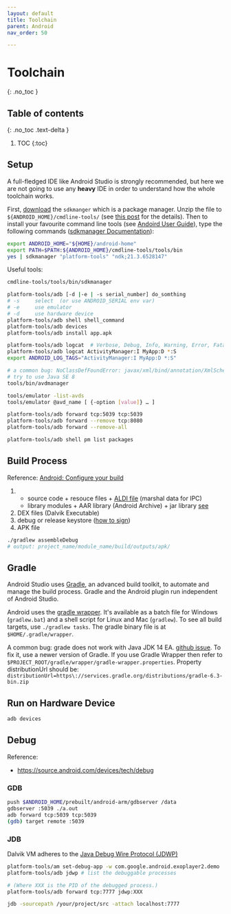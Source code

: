 ```yaml
---
layout: default
title: Toolchain
parent: Android
nav_order: 50

---
```


# Toolchain
{: .no_toc }

## Table of contents
{: .no_toc .text-delta }

1. TOC
{:toc}

## Setup

A full-fledged IDE like Android Studio is strongly recommended, but here we are not going to use any **heavy** IDE in order to understand how the whole toolchain works.

First, [download](https://developer.android.com/studio#command-tools) the `sdkmanger` which is a package manager. Unzip the file to `${ANDROID_HOME}/cmdline-tools/` (see [this post](https://stackoverflow.com/questions/60440509/android-command-line-tools-sdkmanager-always-shows-warning-could-not-create-se) for the details). Then to install your favourite command line tools (see [Andoird User Guide](https://developer.android.com/studio/command-line)), type the following commands ([sdkmanager Documentation](https://developer.android.com/studio/command-line/sdkmanager)): 

```bash
export ANDROID_HOME="${HOME}/android-home"
export PATH=$PATH:${ANDROID_HOME}/cmdline-tools/tools/bin
yes | sdkmanager "platform-tools" "ndk;21.3.6528147"
```

Useful tools:

```bash
cmdline-tools/tools/bin/sdkmanager

platform-tools/adb [-d |-e | -s serial_number] do_somthing
# -s     select  (or use ANDROID_SERIAL env var)
# -e     use emulator
# -d     use hardware device
platform-tools/adb shell shell_command
platform-tools/adb devices
platform-tools/adb install app.apk

platform-tools/adb logcat  # Verbose, Debug, Info, Warning, Error, Fatal, Slient
platform-tools/adb logcat ActivityManager:I MyApp:D *:S
export ANDROID_LOG_TAGS="ActivityManager:I MyApp:D *:S"

# a common bug: NoClassDefFoundError: javax/xml/bind/annotation/XmlSchema
# try to use Java SE 8
tools/bin/avdmanager

tools/emulator -list-avds
tools/emulator @avd_name [ {-option [value]} … ]

platform-tools/adb forward tcp:5039 tcp:5039
platform-tools/adb forward --remove tcp:8080
platform-tools/adb forward --remove-all

platform-tools/adb shell pm list packages
```

## Build Process

Reference: [Android: Configure your build](https://developer.android.com/studio/build)

1. 
   - source code + resouce files + [ALDI file](https://developer.android.com/guide/components/aidl) (marshal data for IPC)
   - library modules + AAR library (Android Archive) + jar library  [see](https://developer.android.com/studio/projects/android-library)
2. DEX files (Dalvik Executable)
3. debug or release keystore  ([how to sign](https://developer.android.com/studio/build/building-cmdline#sign_cmdline))
4. APK file

```bash
./gradlew assembleDebug
# output: project_name/module_name/build/outputs/apk/
```

## Gradle

Android Studio uses [Gradle](http://www.gradle.org/), an advanced build toolkit, to automate and manage the build process. Gradle and the Android plugin run independent of Android Studio. 

Android uses the [gradle wrapper](https://docs.gradle.org/current/userguide/gradle_wrapper.html). It's available as a batch file for Windows (`gradlew.bat`) and a shell script for Linux and Mac (`gradlew`). To see all build targets, use `./gradlew tasks`. The gradle binary file is at `$HOME/.gradle/wrapper`.

A common bug: grade does not work with Java JDK 14 EA. [github issue](https://github.com/gradle/gradle/issues/10248). To fix it, use a newer version of Gradle. If you use Gradle Wrapper then refer to `$PROJECT_ROOT/gradle/wrapper/gradle-wrapper.properties`. Property distributionUrl should be: `distributionUrl=https\://services.gradle.org/distributions/gradle-6.3-bin.zip`

## Run on Hardware Device

```bash
adb devices
```

## Debug

Reference:

- https://source.android.com/devices/tech/debug

### GDB

```bash
push $ANDROID_HOME/prebuilt/android-arm/gdbserver /data
gdbserver :5039 ./a.out
adb forward tcp:5039 tcp:5039
(gdb) target remote :5039
```

### JDB

Dalvik VM adheres to the [Java Debug Wire Protocol (JDWP)](https://docs.oracle.com/javase/1.5.0/docs/guide/jpda/jdwp-spec.html)

```bash
platform-tools/am set-debug-app -w com.google.android.exoplayer2.demo
platform-tools/adb jdwp # list the debuggable processes

# (Where XXX is the PID of the debugged process.)
platform-tools/adb forward tcp:7777 jdwp:XXX  

jdb -sourcepath /your/project/src -attach localhost:7777
```

